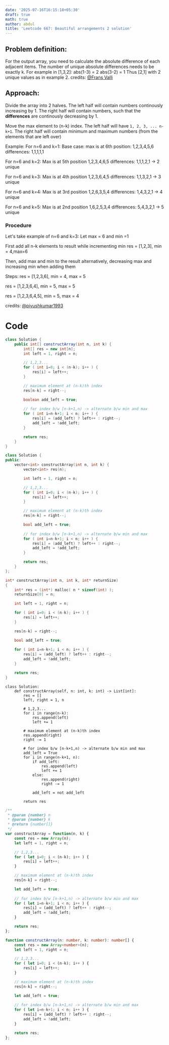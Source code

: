 ```yaml
---
date: '2025-07-16T16:15:18+05:30'
draft: true
math: true
author: abdul
title: 'Leetcode 667: Beautiful arrangements 2 solution'
---
```


## Problem definition:

For the output array, you need to calculate the absolute difference of each adjacent items. The number of unique absolute differences needs to be exactly k.
For example in [1,3,2]:
abs(1-3) = 2
abs(3-2) = 1
Thus [2,1] with 2 unique values as in example 2.
credits: [@Frans Valli](/u/FransV)

## Approach:

Divide the array into 2 halves. The left half will contain numbers continously increasing by 1. The right half will contain numbers, such that the **differences** are continously decreasing by 1.

Move the max element to (n-k) index. The left half will have `1, 2, 3, ... n-k+1`. The right half will contain minimum and maximum numbers (from the elements that are left over)

Example:
For n=6 and k=1: Base case: max is at 6th position:
1,2,3,4,5,6
differences:
 1,1,1,1,1

For n=6 and k=2: Max is at 5th position
1,2,3,4,6,5
differences:
 1,1,1,2,1 -> 2 unique

For n=6 and k=3: Max is at 4th position
1,2,3,6,4,5
differences:
 1,1,3,2,1 -> 3 unique

For n=6 and k=4: Max is at 3rd position
1,2,6,3,5,4
differences:
 1,4,3,2,1   -> 4 unique

For n=6 and k=5: Max is at 2nd position
1,6,2,5,3,4
differences:
 5,4,3,2,1 -> 5 unique

### Procedure

Let's take example of n=6 and k=3:
Let max = 6 and min =1

First add all n-k elements to result while incrementing min
res = [1,2,3], min = 4,max=6

Then, add max and min to the result alternatively, decreasing max and increasing min when adding them

Steps:
res = [1,2,3,6], min = 4, max = 5

res = [1,2,3,6,4], min = 5, max = 5

res = [1,2,3,6,4,5], min = 5, max = 4

credits: [@piyushkumar1993](/u/piyushkumar1993)
# Code
```java []
class Solution {
    public int[] constructArray(int n, int k) {
        int[] res = new int[n];
        int left = 1, right = n;

        // 1,2,3... 
        for ( int i=0; i < (n-k); i++ ) {
            res[i] = left++;
        }

        // maximum element at (n-k)th index
        res[n-k] = right--;

        boolean add_left = true;
        
        // for index b/w [n-k+1,n) -> alternate b/w min and max
        for ( int i=n-k+1; i < n; i++ ) {
            res[i] = (add_left) ? left++ : right--;
            add_left = !add_left;
        }

        return res;
    }
}
```

```cpp []
class Solution {
public:
    vector<int> constructArray(int n, int k) {
        vector<int> res(n);

        int left = 1, right = n;

        // 1,2,3... 
        for ( int i=0; i < (n-k); i++ ) {
            res[i] = left++;
        }

        // maximum element at (n-k)th index
        res[n-k] = right--;

        bool add_left = true;
        
        // for index b/w [n-k+1,n) -> alternate b/w min and max
        for ( int i=n-k+1; i < n; i++ ) {
            res[i] = (add_left) ? left++ : right--;
            add_left = !add_left;
        }

        return res;
    }
};
```

```c []
int* constructArray(int n, int k, int* returnSize) 
{
    int* res = (int*) malloc( n * sizeof(int) );
    returnSize[0] = n;

    int left = 1, right = n;

    for ( int i=0; i < (n-k); i++ ) {
        res[i] = left++;
    }

    res[n-k] = right--;

    bool add_left = true;
    
    for ( int i=n-k+1; i < n; i++ ) {
        res[i] = (add_left) ? left++ : right--;
        add_left = !add_left;
    }

    return res;
}
```

```python3 []
class Solution:
    def constructArray(self, n: int, k: int) -> List[int]:
        res = []
        left, right = 1, n
        
        # 1,2,3... 
        for i in range(n-k):
            res.append(left)
            left += 1
        
        # maximum element at (n-k)th index
        res.append(right)
        right -= 1
        
        # for index b/w [n-k+1,n) -> alternate b/w min and max
        add_left = True
        for i in range(n-k+1, n):
            if add_left:
                res.append(left)
                left += 1
            else:
                res.append(right)
                right -= 1

            add_left = not add_left
    
        return res
```


```javascript []
/**
 * @param {number} n
 * @param {number} k
 * @return {number[]}
 */
var constructArray = function(n, k) {
    const res = new Array(n);
    let left = 1, right = n;

    // 1,2,3... 
    for ( let i=0; i < (n-k); i++ ) {
        res[i] = left++;
    }

    // maximum element at (n-k)th index
    res[n-k] = right--;

    let add_left = true;
    
    // for index b/w [n-k+1,n) -> alternate b/w min and max
    for ( let i=n-k+1; i < n; i++ ) {
        res[i] = (add_left) ? left++ : right--;
        add_left = !add_left;
    }

    return res;
};
```

```typescript []
function constructArray(n: number, k: number): number[] {
    const res = new Array<number>(n);
    let left = 1, right = n;

    // 1,2,3... 
    for ( let i=0; i < (n-k); i++ ) {
        res[i] = left++;
    }

    // maximum element at (n-k)th index
    res[n-k] = right--;

    let add_left = true;
    
    // for index b/w [n-k+1,n) -> alternate b/w min and max
    for ( let i=n-k+1; i < n; i++ ) {
        res[i] = (add_left) ? left++ : right--;
        add_left = !add_left;
    }

    return res;
};
```
